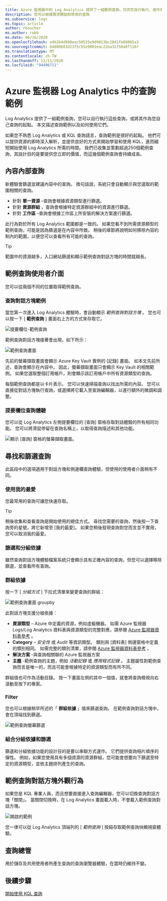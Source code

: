 ```yaml
---
title: Azure 監視器中的 Log Analytics 提供了一組範例查詢，可供您自行執行，或作為您自己的查詢起點。
description: 您可以根據需求開始和修改的查詢
ms.subservice: logs
ms.topic: article
author: rboucher
ms.author: robb
ms.date: 06/16/2020
ms.openlocfilehash: e4b264d980eac50525e9d9013bc2841fe68065a3
ms.sourcegitcommit: b4880683d23f5c91e9901eac22ea31f50a0f116f
ms.translationtype: MT
ms.contentlocale: zh-TW
ms.lasthandoff: 11/11/2020
ms.locfileid: "94496711"
---
```

# <a name="example-queries-in-azure-monitor-log-analytics"></a>Azure 監視器 Log Analytics 中的查詢範例
Log Analytics 提供了一組範例查詢，您可以自行執行這些查詢，或將其作為您自己查詢的起點。 本文描述查詢範例以及如何使用它們。

如果您不熟悉 Log Analytics 或 KQL 查詢語言，查詢範例是很好的起點。 他們可以提供資源的即時深入解析，並提供良好的方式來開始學習和使用 KQL，進而縮短開始使用 Log Analytics 所需的時間。 我們已收集並策劃超過250個範例查詢，其設計目的是要提供您立即的價值，而這幾個範例查詢會持續成長。

## <a name="in-context-queries"></a>內容內部查詢

新體驗會篩選並建議內容中的查詢。 換句話說，系統只會自動顯示與您選取的範圍相關的查詢。

- 針對 **單一資源** –查詢會根據資源類型進行篩選。
- 針對 **資源群組** ，查詢會根據特定資源群組中的資源進行篩選。
- 針對 **工作區** –查詢會根據工作區上所安裝的解決方案進行篩選。

此行為對於所有 Log Analytics 範圍都是一致的。 如果您看不到所需資源類型的範例查詢，可能是因為篩選是在內容中所致。 稍後的章節將說明如何移除內容約制內的範圍，以便您可以查看所有可能的查詢。

> [!TIP]
> 範圍中的資源越多，入口網站篩選和顯示範例查詢對話方塊的時間就越長。

## <a name="example-query-user-interface"></a>範例查詢使用者介面

您可以從兩個不同的位置取得範例查詢。

### <a name="example-query-dialog"></a>查詢對話方塊範例

當您第一次進入 Log Analytics 體驗時，會自動顯示 *範例查詢對話方塊* 。  您也可以按一下 [ **範例查詢** ] 畫面右上方的方式來存取它。

![提要欄位-範例查詢](media/saved-queries/sidebar-2.png)

範例查詢對話方塊接著會出現，如下所示：  

![範例查詢畫面](media/saved-queries/example-query-start.png)

先前的螢幕擷取畫面會顯示 Azure Key Vault 實例的 [記錄] 畫面。 如本文先前所述，查詢會顯示在內容中。  因此，螢幕擷取畫面只會顯示 Key Vault 的相關範例。 如果您選取整個訂用帳戶，則會顯示該訂用帳戶中所有資源類型的查詢。  

每個範例查詢都是以卡片表示。 您可以快速掃描查詢以找出所需的內容。 您可以直接從對話方塊執行查詢，或選擇將它載入至查詢編輯器，以進行額外的微調和調整。

### <a name="sidebar-query-experience"></a>提要欄位查詢體驗

您可以從 Log Analytics 左側提要欄位的 [查詢] 窗格存取對話體驗的所有相同功能。 您可以將滑鼠停留在查詢名稱上，以取得查詢描述和其他功能。

![顯示 [查詢] 窗格的螢幕擷取畫面。](media/saved-queries/sidebar-3.png)

## <a name="finding-and-filtering-queries"></a>尋找和篩選查詢

此區段中的選項適用于對話方塊和側邊欄查詢體驗，但使用的使用者介面稍有不同。  

### <a name="use-favorites"></a>使用我的最愛

您最常用的查詢可讓您快速存取。

> [!TIP]
> 稍後收集和查看查詢是開始使用的絕佳方式。 尋找您需要的查詢，然後按一下查詢旁的星號，將它新增至 [我的最愛]。 如果您稍後發現查詢對您而言並不實用，您可以取消我的最愛。  

### <a name="filtering-and-group-by"></a>篩選和分組依據

雖然查詢對話方塊體驗檔案系統只會顯示具有正確內容的查詢，但您可以選擇移除篩選，並查看所有查詢。

### <a name="group-by"></a>群組依據

按一下 [ *分組方式* ] 下拉式清單來變更查詢的群組：

![範例查詢畫面 groupby](media/saved-queries/example-query-groupby.png)

此對話方塊支援分組依據：

- **資源類型** – Azure 中定義的資源，例如虛擬機器。 如需 Azure 監視器 Logs/Log Analytics 資料表與資源類型的完整對應，請參閱 [Azure 監視器資料表參考](/azure/azure-monitor/reference/tables/tables-resourcetype) 。  
- **Category** – *安全性* 或 *Audit* 等資訊類型。 類別與 [資料表] 側邊窗格中定義的類別相同。 如需完整的類別清單，請參閱 [Azure 監視器資料表參考](/azure/azure-monitor/reference/tables/tables-category) 。  
- **解決方案** -與查詢相關聯的 Azure 監視器方案
- **主題** -範例查詢的主題，例如 *活動記錄* 或 *應用程式記錄* 。 主題屬性對範例查詢而言是唯一的，而且可能會根據特定的資源類型而有所不同。

群組值也可作為活動目錄。 按一下畫面左側的其中一個值，就會將查詢檢視向右滾動至按下的專案。

### <a name="filter"></a>Filter

您也可以根據稍早所述的「 **群組依據** 」值來篩選查詢。 在範例查詢對話方塊中，會在頂端找到篩選。

![範例查詢螢幕篩選](media/saved-queries/example-query-filter.png)

### <a name="combining-group-by-and-filter"></a>組合分組依據和篩選

篩選和分組依據功能的設計目的是要以串聯方式運作。 它們提供查詢相片順序的彈性。 例如，如果您使用具有多個資源的資源群組，您可能會想要向下篩選至特定的資源類型，並依主題排列產生的查詢。

## <a name="sample-query-dialog-appearance-behavior"></a>範例查詢對話方塊外觀行為

如果您是 KQL 專業人員，而且想要直接進入查詢編輯器，您可以切換查詢對話方塊「關閉」。 當關閉切換時，在 Log Analytics 畫面載入時，不會載入範例查詢對話方塊。

![開啟的範例](media/saved-queries/examples-on-off.png)

您一律可以從 Log Analytics 頂端列的 [ *範例查詢* ] 按鈕存取範例查詢快顯視窗體驗。

## <a name="query-explorer"></a>查詢總管

用於儲存及共用使用者所產生查詢的查詢瀏覽器體驗，在當時仍維持不變。

## <a name="next-steps"></a>後續步驟

[開始使用 KQL 查詢](get-started-queries.md)

